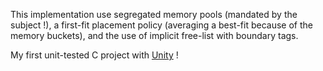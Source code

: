 This implementation use segregated memory pools (mandated by the subject !), a first-fit placement policy (averaging a best-fit because of the memory buckets), and the use of implicit free-list with boundary tags.

My first unit-tested C project with [Unity](https://www.throwtheswitch.org/unity) !
